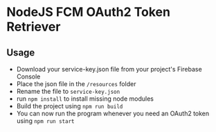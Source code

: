 # NodeJS FCM OAuth2 Token Retriever

## Usage
- Download your service-key.json file from your project's Firebase Console
- Place the json file in the `/resources` folder
- Rename the file to `service-key.json`
- run `npm install` to install missing node modules
- Build the project using `npm run build`
- You can now run the program whenever you need an OAuth2 token using `npm run start`
